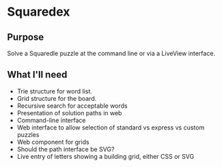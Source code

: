 # Squaredex

## Purpose

Solve a Squaredle puzzle at the command line or via a LiveView interface.

## What I'll need

  * Trie structure for word list.
  * Grid structure for the board.
  * Recursive search for acceptable words
  * Presentation of solution paths in web
  * Command-line interface
  * Web interface to allow selection of standard vs express vs custom puzzles
  * Web component for grids 
  * Should the path interface be SVG?
  * Live entry of letters showing a building grid, either CSS or SVG
